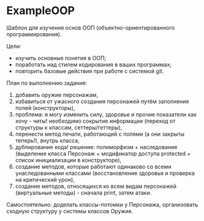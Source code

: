 # ExampleOOP

Шаблон для изучения основ ООП (объектно-ориентированного программирования). 

Цели:
- изучить основные понятия в ООП;
- поработать над стилем кодирования в ваших программах;
- повторить базовые действия при работе с системой git.


План по выполнению задания:
1. добавить оружие персонажам,
2. избавиться от ужасного создания персонажей путём заполнения полей (конструкторы),
3. проблема: я могу изменить силу, здоровье и прочие показатели как хочу - читы! необходимо сокрытие информации (переход от структуры к классам, сеттеры/геттеры),
4. перенести метод печати, работающий с полями (а они закрыты теперь!), внутрь класса,
5. дублирование кода! решение: полиморфизм + наследование (выделение класса Персонаж + модификатор доступа protected + список инициализации в конструкторе),
6. создание методов, которые работают одинаково со всеми унаследованными классами (восстановление здоровья и проверка на критический урон),
7. создание методов, относящихся ко всем видам персонажей (виртуальные методы) - сначала print, затем атаки.

Самостоятельно: доделать классы-потомки у Персонажа, организовать сходную структуру у системы классов Оружие.

